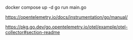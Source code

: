 docker compose up -d
go run main.go


https://opentelemetry.io/docs/instrumentation/go/manual/

https://pkg.go.dev/go.opentelemetry.io/otel/example/otel-collector#section-readme




